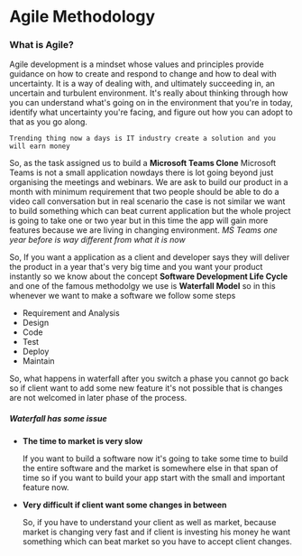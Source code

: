 Agile Methodology
==============

### What is Agile?
Agile development is a mindset whose values and principles provide guidance on how to create and respond to change and how to deal with uncertainty.
It is a way of dealing with, and ultimately succeeding in, an uncertain and turbulent environment. It's really about thinking through how you can understand what's going on in the environment that you're in today, identify what uncertainty you're facing, and figure out how you can adopt to that as you go along.

`Trending thing now a days is IT industry create a solution and you will earn money`

So, as the task assigned us to build a **Microsoft Teams Clone** 
Microsoft Teams is not a small application nowdays there is lot going beyond just organising the meetings and webinars. We are ask to build our product in a month with minimum requirement that two people should be able to do a video call conversation but in real scenario the case is not similar we want to build something which can beat current application but the whole project is going to take one or two year but in this time the app will gain more features because we are living in changing environment.
*MS Teams one year before is way different from what it is now*


So, If you want a application as a client and developer says they will deliver the product in a year that's very big time and you want your product instantly so we know about the concept **Software Development Life Cycle** and one of the famous methodolgy we use is **Waterfall Model** so in this whenever we want to make a software we follow some steps
<ul>
  <li>Requirement and Analysis</li>
  <li>Design</li>
  <li>Code</li>
  <li>Test</li>
  <li>Deploy</li>
  <li>Maintain</li>
</ul>
So, what happens in waterfall after you switch a phase you cannot go back so if client want to add some new feature it's not possible that is changes are not welcomed in later phase of the process.

##### Waterfall has some issue
<ul>
  <li><b>The time to market is very slow</b></li>
  <p>If you want to build a software now it's going to take some time to build the entire software and the market is somewhere else in that span of time so if you want to build your app start with the small and important feature now.</p>
  <li><b>Very difficult if client want some changes in between</b></li>
  <p>So, if you have to understand your client as well as market, because market is changing very fast and if client is investing his money he want something which can beat market so you have to accept client changes.</p>
</ul>
  





